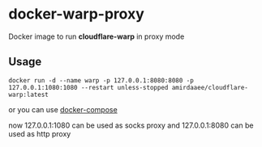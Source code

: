 # docker-warp-proxy

Docker image to run **cloudflare-warp** in proxy mode

## Usage

```
docker run -d --name warp -p 127.0.0.1:8080:8080 -p 127.0.0.1:1080:1080 --restart unless-stopped amirdaaee/cloudflare-warp:latest
```
or you can use [docker-compose](https://github.com/amirdaaee/cloudflare-warp-docker/blob/master/docker-compose.yml)

now 127.0.0.1:1080 can be used as socks proxy and 127.0.0.1:8080 can be used as http proxy
